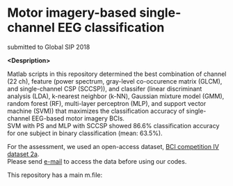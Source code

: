 # Motor imagery-based single-channel EEG classification
submitted to Global SIP 2018

__\<Despription\>__<br />

Matlab scripts in this repository determined the best combination of channel (22 ch), feature (power spectrum, gray-level co-occurence matrix (GLCM), and single-channel CSP (SCCSP)), and classifer (linear discriminant analysis (LDA), k-nearest neighbor (k-NN), Gaussian mixture model (GMM), random forest (RF), multi-layer perceptron (MLP), and support vector machine (SVM)) that maximizes the classification accuracy of single-channel EEG-based motor imagery BCIs.<br />
SVM with PS and MLP with SCCSP showed 86.6% classification accuracy for one subject in binary classification (mean: 63.5%).<br />  

For the assessment, we used an open-access dataset, <a href="http://www.bbci.de/competition/iv/#datasets" target="_blank">BCI competition IV dataset 2a</a>.<br />
Please send <a href="http://www.bbci.de/competition/iv/#download" target="_blank">e-mail</a> to access the data before using our codes.

This repository has a main m.file:<br />
